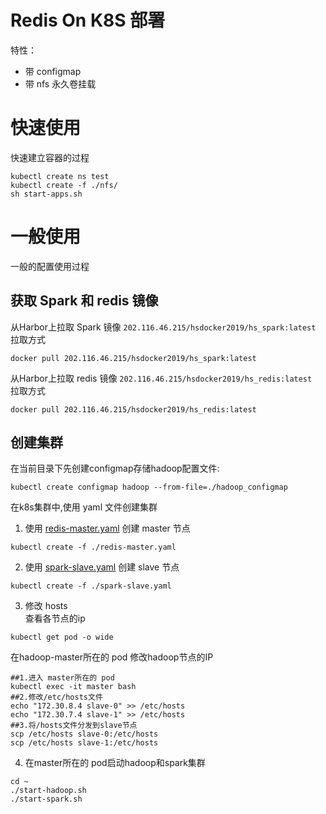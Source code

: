 ﻿# Redis On K8S 部署
特性：
- 带 configmap 
- 带 nfs 永久卷挂载

# 快速使用
快速建立容器的过程
```
kubectl create ns test
kubectl create -f ./nfs/
sh start-apps.sh
```

# 一般使用
一般的配置使用过程
## 获取 Spark 和 redis 镜像
从Harbor上拉取 Spark 镜像 `202.116.46.215/hsdocker2019/hs_spark:latest`   
拉取方式
```
docker pull 202.116.46.215/hsdocker2019/hs_spark:latest  
```

从Harbor上拉取 redis 镜像 `202.116.46.215/hsdocker2019/hs_redis:latest`   
拉取方式
```
docker pull 202.116.46.215/hsdocker2019/hs_redis:latest  
```

## 创建集群
在当前目录下先创建configmap存储hadoop配置文件:
```
kubectl create configmap hadoop --from-file=./hadoop_configmap
```


在k8s集群中,使用 yaml 文件创建集群
1. 使用 [redis-master.yaml](./redis-master.yaml) 创建 master 节点
```
kubectl create -f ./redis-master.yaml
```
2. 使用 [spark-slave.yaml](./spark-slave.yaml) 创建 slave 节点
```
kubectl create -f ./spark-slave.yaml  
```
3. 修改 hosts  
查看各节点的ip
```
kubectl get pod -o wide
```
在hadoop-master所在的 pod 修改hadoop节点的IP
```
##1.进入 master所在的 pod
kubectl exec -it master bash
##2.修改/etc/hosts文件  
echo "172.30.8.4 slave-0" >> /etc/hosts
echo "172.30.7.4 slave-1" >> /etc/hosts
##3.将/hosts文件分发到slave节点
scp /etc/hosts slave-0:/etc/hosts
scp /etc/hosts slave-1:/etc/hosts
```
4. 在master所在的 pod启动hadoop和spark集群
```
cd ~
./start-hadoop.sh
./start-spark.sh
```  